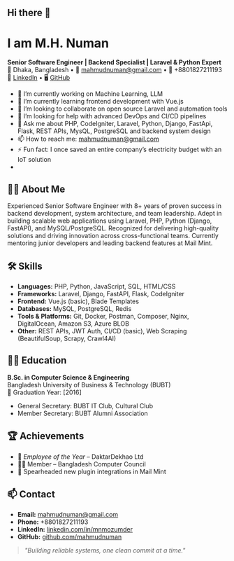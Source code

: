 ## Hi there 👋
# I am M.H. Numan
**Senior Software Engineer | Backend Specialist | Laravel & Python Expert**  
📍 Dhaka, Bangladesh • 📧 [mahmudnuman@gmail.com](mailto:mahmudnuman@gmail.com) • 📱 +8801827211193  
🔗 [LinkedIn](https://www.linkedin.com/in/mnmozumder) • 🖥️ [GitHub](https://github.com/mahmudnuman)

- 🔭 I’m currently working on Machine Learning, LLM
- 🌱 I’m currently learning frontend development with Vue.js
- 👯 I’m looking to collaborate on open source Laravel and automation tools
- 🤔 I’m looking for help with advanced DevOps and CI/CD pipelines
- 💬 Ask me about PHP, CodeIgniter, Laravel, Python, Django, FastApi, Flask, REST APIs, MysQL, PostgreSQL and backend system design
- 📫 How to reach me: mahmudnuman@gmail.com
- ⚡ Fun fact: I once saved an entire company’s electricity budget with an IoT solution
- 
## 🧑‍💻 About Me
Experienced Senior Software Engineer with 8+ years of proven success in backend development, system architecture, and team leadership. Adept in building scalable web applications using Laravel, PHP, Python (Django, FastAPI), and MySQL/PostgreSQL. Recognized for delivering high-quality solutions and driving innovation across cross-functional teams. Currently mentoring junior developers and leading backend features at Mail Mint.



## 🛠️ Skills

- **Languages:** PHP, Python, JavaScript, SQL, HTML/CSS  
- **Frameworks:** Laravel, Django, FastAPI, Flask, CodeIgniter 
- **Frontend:** Vue.js (basic), Blade Templates  
- **Databases:** MySQL, PostgreSQL, Redis  
- **Tools & Platforms:** Git, Docker, Postman, Composer, Nginx, DigitalOcean, Amazon S3, Azure BLOB
- **Other:** REST APIs, JWT Auth, CI/CD (basic), Web Scraping (BeautifulSoup, Scrapy, Crawl4AI)

## 🧑‍🎓 Education

**B.Sc. in Computer Science & Engineering**  
Bangladesh University of Business & Technology (BUBT)  
📅 Graduation Year: [2016]  
- General Secretary: BUBT IT Club, Cultural Club  
- Member Secretary: BUBT Alumni Association


## 🏆 Achievements

- 🏅 *Employee of the Year* – DaktarDekhao Ltd  
- 🧑‍💻 Member – Bangladesh Computer Council  
- 🎯 Spearheaded new plugin integrations in Mail Mint  

## 📫 Contact
- **Email:** mahmudnuman@gmail.com  
- **Phone:** +8801827211193  
- **LinkedIn:** [linkedin.com/in/mnmozumder](https://linkedin.com/in/mnmozumder)  
- **GitHub:** [github.com/mahmudnuman](https://github.com/mahmudnuman)


> _"Building reliable systems, one clean commit at a time."_
